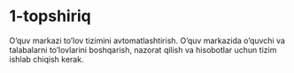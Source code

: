 # 1-topshiriq
O’quv markazi to’lov tizimini avtomatlashtirish.
O’quv markazida o’quvchi va talabalarni to’lovlarini boshqarish, nazorat qilish va hisobotlar uchun tizim ishlab chiqish kerak.
